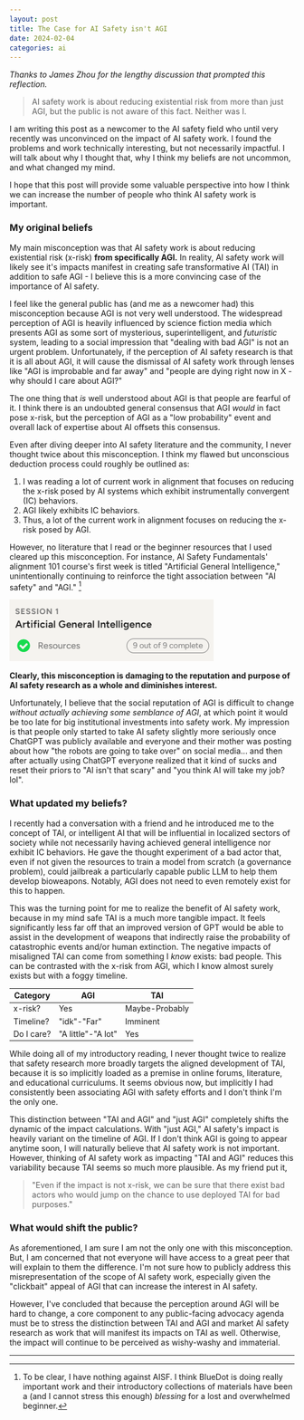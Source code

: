 ```yaml
---
layout: post
title: The Case for AI Safety isn't AGI
date: 2024-02-04
categories: ai
---
```

*Thanks to James Zhou for the lengthy discussion that prompted this reflection.*

<blockquote>
AI safety work is about reducing existential risk from more than just AGI, but the public is not aware of this fact. Neither was I.
</blockquote>

I am writing this post as a newcomer to the AI safety field who until very recently was unconvinced on the impact of AI safety work. I found the problems and work technically interesting, but not necessarily impactful. I will talk about why I thought that, why I think my beliefs are not uncommon, and what changed my mind.

I hope that this post will provide some valuable perspective into how I think we can increase the number of people who think AI safety work is important.
### My original beliefs
My main misconception was that AI safety work is about reducing existential risk (x-risk) **from specifically AGI.** In reality, AI safety work will likely see it's impacts manifest in creating safe transformative AI (TAI) in addition to safe AGI - I believe this is a more convincing case of the importance of AI safety.

I feel like the general public has (and me as a newcomer had) this misconception because AGI is not very well understood. The widespread perception of AGI is heavily influenced by science fiction media which presents AGI as some sort of mysterious, superintelligent, and *futuristic* system, leading to a social impression that "dealing with bad AGI" is not an urgent problem. Unfortunately, if the perception of AI safety research is that it is all about AGI, it will cause the dismissal of AI safety work through lenses like "AGI is improbable and far away" and "people are dying right now in X - why should I care about AGI?"

The one thing that *is* well understood about AGI is that people are fearful of it. I think there is an undoubted general consensus that AGI *would* in fact pose x-risk, but the perception of AGI as a "low probability" event and overall lack of expertise about AI offsets this consensus.

Even after diving deeper into AI safety literature and the community, I never thought twice about this misconception. I think my flawed but unconscious deduction process could roughly be outlined as:

1. I was reading a lot of current work in alignment that focuses on reducing the x-risk posed by AI systems which exhibit instrumentally convergent (IC) behaviors.
2. AGI likely exhibits IC behaviors.
3. Thus, a lot of the current work in alignment focuses on reducing the x-risk posed by AGI.

However, no literature that I read or the beginner resources that I used cleared up this misconception. For instance, AI Safety Fundamentals' alignment 101 course's first week is titled "Artificial General Intelligence," unintentionally continuing to reinforce the tight association between "AI safety" and "AGI." [^1]

![bluedot](/assets/case_for_ai/bluedot.png)

**Clearly, this misconception is damaging to the reputation and purpose of AI safety research as a whole and diminishes interest.**

Unfortunately, I believe that the social reputation of AGI is difficult to change *without actually achieving some semblance of AGI*, at which point it would be too late for big institutional investments into safety work. My impression is that people only started to take AI safety slightly more seriously once ChatGPT was publicly available and everyone and their mother was posting about how "the robots are going to take over" on social media... and then after actually using ChatGPT everyone realized that it kind of sucks and reset their priors to "AI isn't that scary" and "you think AI will take my job? lol".
### What updated my beliefs?
I recently had a conversation with a friend and he introduced me to the concept of TAI, or intelligent AI that will be influential in localized sectors of society while not necessarily having achieved general intelligence nor exhibit IC behaviors. He gave the thought experiment of a bad actor that, even if not given the resources to train a model from scratch (a governance problem), could jailbreak a particularly capable public LLM to help them develop bioweapons. Notably, AGI does not need to even remotely exist for this to happen.

This was the turning point for me to realize the benefit of AI safety work, because in my mind safe TAI is a much more tangible impact. It feels significantly less far off that an improved version of GPT would be able to assist in the development of weapons that indirectly raise the probability of catastrophic events and/or human extinction. The negative impacts of misaligned TAI can come from something I *know* exists: bad people. This can be contrasted with the x-risk from AGI, which I know almost surely exists but with a foggy timeline.

| Category | AGI | TAI | 
| ----- | --- | --- |
| x-risk? | Yes | Maybe-Probably |
| Timeline? | "idk"-"Far" | Imminent | 
| Do I care? | "A little"-"A lot" | Yes |


While doing all of my introductory reading, I never thought twice to realize that safety research more broadly targets the aligned development of TAI, because it is so implicitly loaded as a premise in online forums, literature, and educational curriculums. It seems obvious now, but implicitly I had consistently been associating AGI with safety efforts and I don't think I'm the only one.

This distinction between "TAI and AGI" and "just AGI" completely shifts the dynamic of the impact calculations. With "just AGI," AI safety's impact is heavily variant on the timeline of AGI. If I don't think AGI is going to appear anytime soon, I will naturally believe that AI safety work is not important. However, thinking of AI safety work as impacting "TAI and AGI" reduces this variability because TAI seems so much more plausible. As my friend put it,
<blockquote>
"Even if the impact is not x-risk, we can be sure that there exist bad actors who would jump on the chance to use deployed TAI for bad purposes."
</blockquote>

### What would shift the public?
As aforementioned, I am sure I am not the only one with this misconception. But, I am concerned that not everyone will have access to a great peer that will explain to them the difference. I'm not sure how to publicly address this misrepresentation of the scope of AI safety work, especially given the "clickbait" appeal of AGI that can increase the interest in AI safety.

However, I've concluded that because the perception around AGI will be hard to change, a core component to any public-facing advocacy agenda must be to stress the distinction between TAI and AGI and market AI safety research as work that will manifest its impacts on TAI as well. Otherwise, the impact will continue to be perceived as wishy-washy and immaterial.

---
[^1]: To be clear, I have nothing against AISF. I think BlueDot is doing really important work and their introductory collections of materials have been a (and I cannot stress this enough) *blessing* for a lost and overwhelmed beginner.


